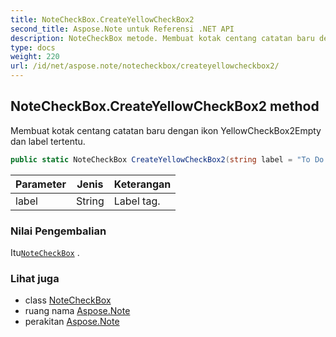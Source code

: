```yaml
---
title: NoteCheckBox.CreateYellowCheckBox2
second_title: Aspose.Note untuk Referensi .NET API
description: NoteCheckBox metode. Membuat kotak centang catatan baru dengan ikon YellowCheckBox2Empty dan label tertentu.
type: docs
weight: 220
url: /id/net/aspose.note/notecheckbox/createyellowcheckbox2/
---
```

## NoteCheckBox.CreateYellowCheckBox2 method

Membuat kotak centang catatan baru dengan ikon YellowCheckBox2Empty dan label tertentu.

```csharp
public static NoteCheckBox CreateYellowCheckBox2(string label = "To Do priority 2")
```

| Parameter | Jenis | Keterangan |
| --- | --- | --- |
| label | String | Label tag. |

### Nilai Pengembalian

Itu[`NoteCheckBox`](../) .

### Lihat juga

* class [NoteCheckBox](../)
* ruang nama [Aspose.Note](../../notecheckbox/)
* perakitan [Aspose.Note](../../../)


